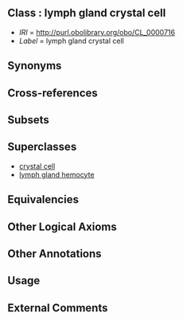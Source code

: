 
## Class : lymph gland crystal cell

 * *IRI* = http://purl.obolibrary.org/obo/CL_0000716
 * *Label* = lymph gland crystal cell

## Synonyms


## Cross-references


## Subsets


## Superclasses

 * [crystal cell](../../CL/92/CL_0000392.md)
 * [lymph gland hemocyte](../../CL/35/CL_0000735.md)

## Equivalencies


## Other Logical Axioms


## Other Annotations


## Usage


## External Comments

